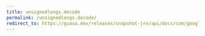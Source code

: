 ```yaml
---
title: unsignedlongs.decode
permalink: /unsignedlongs.decode/
redirect_to: https://guava.dev/releases/snapshot-jre/api/docs/com/google/common/primitives/UnsignedLongs.html#decode-java.lang.String-
---
```


